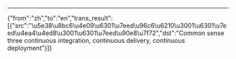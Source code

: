 ---
{"from":"zh","to":"en","trans_result":[{"src":"\u5e38\u8bc6\u4e09\u6301\u7eed\u96c6\u6210\u3001\u6301\u7eed\u4ea4\u4ed8\u3001\u6301\u7eed\u90e8\u7f72","dst":"Common sense three continuous integration, continuous delivery, continuous deployment"}]}